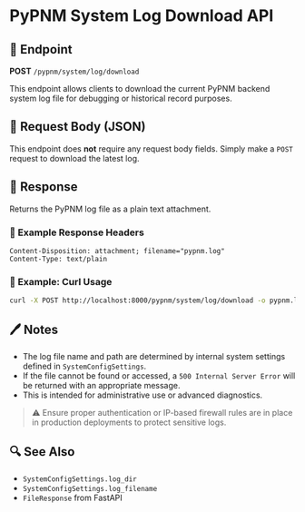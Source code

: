 # PyPNM System Log Download API

## 📡 Endpoint

**POST** `/pypnm/system/log/download`

This endpoint allows clients to download the current PyPNM backend system log file for debugging or historical record purposes.

## 📅 Request Body (JSON)

This endpoint does **not** require any request body fields. Simply make a `POST` request to download the latest log.

## 📄 Response

Returns the PyPNM log file as a plain text attachment.

### 🔸 Example Response Headers

```
Content-Disposition: attachment; filename="pypnm.log"
Content-Type: text/plain
```

### 🔹 Example: Curl Usage

```bash
curl -X POST http://localhost:8000/pypnm/system/log/download -o pypnm.log
```

## 🖊️ Notes

* The log file name and path are determined by internal system settings defined in `SystemConfigSettings`.
* If the file cannot be found or accessed, a `500 Internal Server Error` will be returned with an appropriate message.
* This is intended for administrative use or advanced diagnostics.

> ⚠️ Ensure proper authentication or IP-based firewall rules are in place in production deployments to protect sensitive logs.

## 🔍 See Also

* `SystemConfigSettings.log_dir`
* `SystemConfigSettings.log_filename`
* `FileResponse` from FastAPI
